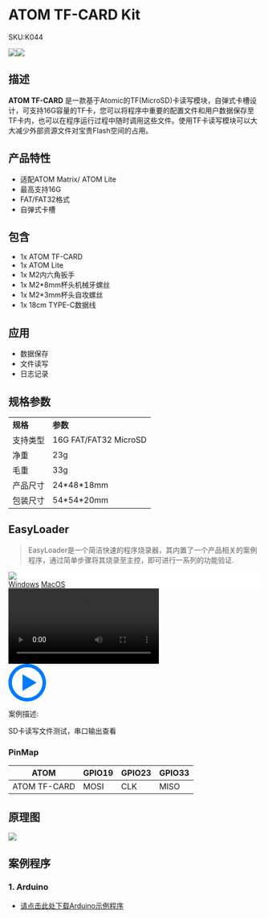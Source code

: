 # ATOM TF-CARD Kit

<el-tag effect="plain">SKU:K044</el-tag>

<div class="product_pic"><img src="assets/img/product_pics/atom_base/atomicTF/atomictf_01.webp" ><img src="assets/img/product_pics/atom_base/atomicTF/atomictf_02.webp"></div>

## 描述

**ATOM TF-CARD** 是一款基于Atomic的TF(MicroSD)卡读写模块，自弹式卡槽设计，可支持16G容量的TF卡，您可以将程序中重要的配置文件和用户数据保存至TF卡内，也可以在程序运行过程中随时调用这些文件。使用TF卡读写模块可以大大减少外部资源文件对宝贵Flash空间的占用。

## 产品特性

- 适配ATOM Matrix/ ATOM Lite
- 最高支持16G
- FAT/FAT32格式
- 自弹式卡槽

## 包含

- 1x ATOM TF-CARD
- 1x ATOM Lite
- 1x M2内六角扳手
- 1x M2*8mm杯头机械牙螺丝
- 1x M2*3mm杯头自攻螺丝
- 1x 18cm TYPE-C数据线

## 应用

- 数据保存
- 文件读写
- 日志记录

## 规格参数

<table>
   <tr style="font-weight:bold">
      <td>规格</td>
      <td>参数</td>
   </tr>
   <tr>
      <td>支持类型</td>
      <td>16G FAT/FAT32 MicroSD</td>
   </tr>
   <tr>
      <td>净重</td>
      <td>23g</td>
   </tr>
   <tr>
      <td>毛重</td>
      <td>33g</td>
   </tr>
   <tr>
      <td>产品尺寸</td>
      <td>24*48*18mm</td>
   </tr>
   <tr>
      <td>包装尺寸</td>
      <td>54*54*20mm</td>
   </tr>
</table>


## EasyLoader

>EasyLoader是一个简洁快速的程序烧录器，其内置了一个产品相关的案例程序，通过简单步骤将其烧录至主控，即可进行一系列的功能验证.

<div class="easyloader-box">
    <div style="background-color:white;">
        <div><img src="https://m5stack.oss-cn-shenzhen.aliyuncs.com/image/easyloader_intro.webp"></div>
        <div class="easyloader-btn">
            <a href="https://m5stack.oss-cn-shenzhen.aliyuncs.com/EasyLoader/Windows/ATOM_BASE/EasyLoader_Atomic_TF.exe">Windows</a>
            <a href="https://m5stack.oss-cn-shenzhen.aliyuncs.com/EasyLoader/MacOS/ATOM_BASE/EasyLoader_AtomicTF.dmg">MacOS</a>
            <!-- <a>Linux</a>
            <a>MacOS</a> -->
        </div>
    </div>
    <div>
        <video id="example_video" controls>
            <source src="https://m5stack.oss-cn-shenzhen.aliyuncs.com/video/Product_example_video/Core/AtomEcho.mp4" type="video/mp4">
        </video>
        <div class="easyloader-mask">
        <a>
            <svg id="play-btn" t="1583228776634" class="icon" viewBox="0 0 1024 1024" version="1.1" xmlns="http://www.w3.org/2000/svg" p-id="4152" width="75" height="75"><path d="M512 0C229.216 0 0 229.216 0 512s229.216 512 512 512 512-229.216 512-512S794.784 0 512 0z m0 928C282.24 928 96 741.76 96 512S282.24 96 512 96s416 186.24 416 416-186.24 416-416 416zM384 288l384 224-384 224z" p-id="4153" fill="#007aff"></path></svg></a>
            <p>案例描述:</p>
            <p>SD卡读写文件测试，串口输出查看</p>
        </div>
    </div>
</div>

### PinMap

<table class="table-1">
      <thead>
         <th>ATOM</th>
         <th>GPIO19</th>
         <th>GPIO23</th>
         <th>GPIO33</th>
      </thead>
      <tbody>
         <tr>
            <td>ATOM TF-CARD</td>
            <td>MOSI</td>
            <td>CLK</td>
            <td>MISO</td>
         </tr>
    </tbody>
</table>

## 原理图

<img src="assets/img/product_pics/atom_base/atomicTF/atomicTF_sch.webp">

## 案例程序

### 1. Arduino

- [请点击此处下载Arduino示例程序](https://github.com/m5stack/M5-ProductExampleCodes/tree/master/AtomBase/AtomicTF)



<script>

   var purchase_link = 'https://m5stack.com/collections/m5-atom/products/atom-tf-card-kit';

   anchor_search(purchase_link);
   scrollFunc();

</script>
